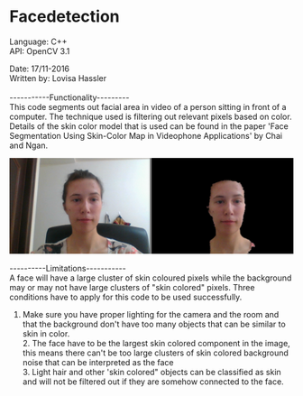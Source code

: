 # Facedetection

Language: C++ <br />
API: OpenCV 3.1 <br />

Date: 17/11-2016 <br />
Written by: Lovisa Hassler <br />
<br />
-----------Functionality--------- <br />
This code segments out facial area in video of a person sitting in front of a computer.
The technique used is filtering out relevant pixels based on color.
Details of the skin color model that is used can be found in the paper
'Face Segmentation Using Skin-Color Map in Videophone Applications' by Chai and Ngan.


![Original video to the left and filtered face to the right](https://raw.githubusercontent.com/liuloppan/Facedetection/master/data/example2.png "Result")

----------Limitations----------- <br />
A face will have a large cluster of skin coloured pixels while the background
may or may not have large clusters of "skin colored" pixels.
Three conditions have to apply for this code to be used successfully.
<br />
1. Make sure you have proper lighting for the camera and the room and that the background 
don't have too many objects that can be similar to skin in color.
<br />2. The face have to be the largest skin colored component in the image, this means there
can't be too large clusters of skin colored background noise that can be interpreted as the face
<br />3. Light hair and other 'skin colored" objects can be classified as skin and will not be filtered out
if they are somehow connected to the face.
